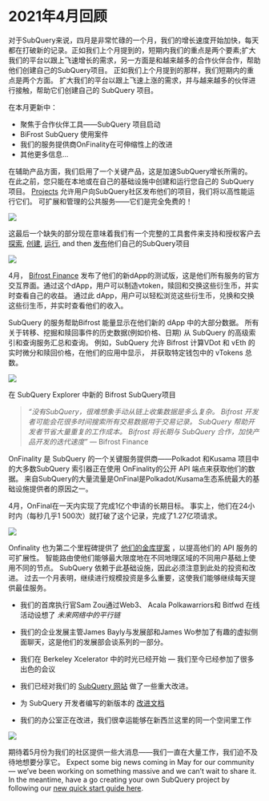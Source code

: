 # 2021年4月回顾

对于SubQuery来说，四月是非常忙碌的一个月，我们的增长速度开始加快，每天都在打破新的记录。正如我们上个月提到的，短期内我们的重点是两个要素;扩大我们的平台以跟上飞速增长的需求，另一方面是和越来越多的合作伙伴合作，帮助他们创建自己的SubQuery项目。 正如我们上个月提到的那样，我们短期内的重点是两个方面。 扩大我们的平台以跟上飞速上涨的需求，并与越来越多的伙伴进行接触，帮助它们创建自己的 SubQuery 项目。

在本月更新中：

- 聚焦于合作伙伴工具——SubQuery 项目启动
- BiFrost SubQuery 使用案件
- 我们的服务提供商OnFinality在可伸缩性上的改进
- 其他更多信息...

在辅助产品方面，我们启用了一个关键产品，这是加速SubQuery增长所需的。 在此之前，您只能在本地或在自己的基础设施中创建和运行您自己的 SubQuery 项目。 [Projects](https://project.subquery.network/) 允许用户向SubQuery社区发布他们的项目，我们将以高性能运行它们。 可扩展和管理的公共服务——它们是完全免费的！

![](https://miro.medium.com/max/1400/0*zZkmiEq5g2BbAxfl)

这最后一个缺失的部分现在意味着我们有一个完整的工具套件来支持和授权客户去 [探索](https://explorer.subquery.network/), [创建](https://doc.subquery.network/quickstart.html), [运行](https://doc.subquery.network/run/indexing_query.html), and then [发布](https://doc.subquery.network/publish/publish.html#benefits)他们自己的SubQuery项目

![](https://miro.medium.com/max/1400/0*pDQgyo3phe2ZcMml)

4月， [Bifrost Finance](https://bifrost.finance/) 发布了他们的新dApp的测试版，这是他们所有服务的官方交互界面。通过这个dApp，用户可以制造vtoken，赎回和交换这些衍生币，并实时查看自己的收益。 通过此 dApp，用户可以轻松浏览这些衍生币，兑换和交换这些衍生币，并实时查看他们的收入。

SubQuery 的服务帮助Bifrost 能量显示在他们新的 dApp 中的大部分数据。 所有关于转移、挖掘和赎回事件的历史数据(例如价格、日期) 从 SubQuery 的高级索引和查询服务汇总和查询。 例如，SubQuery 允许 Bifrost 计算VDot 和 vEth 的实时微分和赎回价格，在他们的应用中显示， 并获取特定钱包中的 vTokens 总数。

![](https://miro.medium.com/max/1400/0*heWoX8Kw1nm1iYd9)

在 SubQuery Explorer 中新的 Bifrost SubQuery项目

> _“没有SubQuery，很难想象手动从链上收集数据是多么复杂。 Bifrost 开发者可能会花很多时间搜索所有交易数据用于交易记录。 SubQuery 帮助开发者节省大量重复的工作成本。 Bifrost 将长期与 SubQuery 合作，加快产品开发的迭代速度”_ — Bifrost Finance

OnFinality 是 SubQuery 的一个关键服务提供商——Polkadot 和Kusama 项目中的大多数SubQuery 索引器正在使用 OnFinality的公开 API 端点来获取他们的数据。 来自SubQuery的大量流量是OnFinal是Polkadot/Kusama生态系统最大的基础设施提供者的原因之一。

4月，OnFinal在一天内实现了完成1亿个申请的长期目标。 事实上，他们在24小时内（每秒几乎1 500次）就打破了这个记录，完成了1.27亿项请求。

![](https://miro.medium.com/max/1400/0*FLq4vXluI9CTiBQ8)

Onfinality 也为第二个里程碑提供了 [他们的金库提案](https://kusama.polkassembly.io/treasury/72) ，以提高他们的 API 服务的可扩展性。 智能路由使他们能够最大限度地在不同地理区域的不同用户基础上使用不同的节点。 SubQuery 依赖于此基础设施，因此必须注意到此处的投资和改进。 过去一个月表明，继续进行规模投资是多么重要，这使我们能够继续每天提供最佳服务。

- 我们的首席执行官Sam Zou通过Web3、 Acala Polkawarriors和 Bitfwd 在线活动设想了 _未来网络中的平行链_

- 我们的企业发展主管James Bayly与发展部和James Wo参加了有趣的虚拟侧面聊天，这是他们的发展部会谈系列的一部分。

- 我们在 Berkeley Xcelerator 中的时光已经开始 — 我们至今已经参加了很多出色的会议
- 我们已经对我们的 [SubQuery 网站](https://subquery.network/) 做了一些重大改进。
- 为 SubQuery 开发者编写的新版本的 [改进文档](https://doc.subquery.network/)
- 我们的办公室正在改进，我们很幸运能够在新西兰这里的同一个空间里工作

![](https://miro.medium.com/max/1400/0*cOsJ2TLa4yqpY0Ig)

期待着5月份为我们的社区提供一些大消息——我们一直在大量工作，我们迫不及待地想要分享它。 Expect some big news coming in May for our community — we’ve been working on something massive and we can’t wait to share it. In the meantime, have a go creating your own SubQuery project by following our [new quick start guide here](https://doc.subquery.network/quickstart.html).

